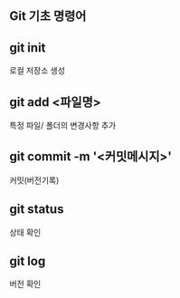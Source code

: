 ## Git 기초 명령어

## git init 
로컬 저장소 생성

## git add <파일명> 
특정 파일/ 폴더의 변경사항 추가

## git commit -m '<커밋메시지>'
커밋(버전기록)

## git status 
상태 확인

## git log
버전 확인